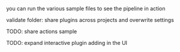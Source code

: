 you can run the various sample files to see the pipeline in action

validate folder:
share plugins across projects and overwrite settings

TODO:
share actions sample

TODO: expand interactive plugin adding in the UI